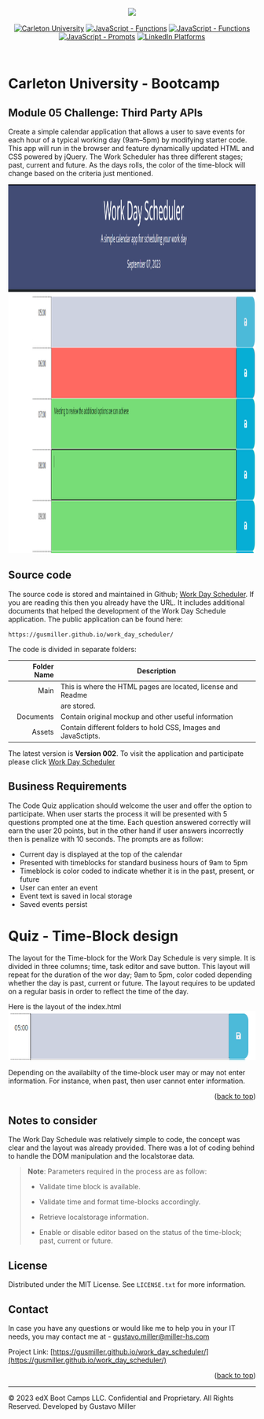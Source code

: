<!-- Improved compatibility of back to top link: See: https://github.com/othneildrew/Best-README-Template/pull/73 -->

<a id="readme-top" name="readme-top"></a>

<p align="center">
    <img src="./resource/images/carleton-u-logo.jpg" height="250">
</p>

<p align="center">
    <a href="">
        <img alt="Carleton University" src="https://img.shields.io/static/v1.svg?label=bootcamp&message=Carleton&color=blue" /></a>
    <a href="" >
        <img alt="JavaScript - Functions" src="https://img.shields.io/static/v1.svg?label=JavaScripts&message=functions&color=red" /></a>
    <a href="" >
        <img alt="JavaScript - Functions" src="https://img.shields.io/static/v1.svg?label=JavaScripts&message=arrays&color=yellow" /></a>
    <a href="" >
        <img alt="JavaScript - Prompts" src="https://img.shields.io/static/v1.svg?label=deployment&message=production&color=green" /></a>
    <a href="https://www.linkedin.com/in/gustavo-miller-42188481/">
        <img alt="LinkedIn Platforms" src="https://img.shields.io/static/v1.svg?label=linkedIn&message=linkedin&color=blue" />
    </a>
</p>
<br/>

# Carleton University - Bootcamp

## Module 05 Challenge: Third Party APIs

Create a simple calendar application that allows a user to save events for each hour of a typical working day (9am&ndash;5pm) by modifying starter code. This app will run in the browser and feature dynamically updated HTML and CSS powered by jQuery. The Work Scheduler has three different stages; past, current and future. As the days rolls, the color of the time-block will change based on the criteria just mentioned.

<img src="./assets/images/IMG001.png" height="750">

<!-- Source Section -->

## Source code

The source code is stored and maintained in Github; [Work Day Scheduler](https://github.com/gusmiller/work_day_scheduler). If you are reading this then you already have the URL. It includes additional documents that helped the development of the Work Day Schedule application. The public application can be found here:

```
https://gusmiller.github.io/work_day_scheduler/
```

The code is divided in separate folders:

| Folder Name | Description                                                    |
| ----------: | -------------------------------------------------------------- |
|        Main | This is where the HTML pages are located, license and Readme   |
|             | are stored.                                                    |
|   Documents | Contain original mockup and other useful information           |
|      Assets | Contain different folders to hold CSS, Images and JavaSctipts. |

The latest version is <strong>Version 002</strong>. To visit the application and participate please click <a href="https://gusmiller.github.io/work_day_scheduler/">Work Day Scheduler</a>

<!-- Business Requirements Section -->

## Business Requirements

The Code Quiz application should welcome the user and offer the option to participate. When user starts the process it will be presented with 5 questions prompted one at the time. Each question answered correctly will earn the user 20 points, but in the other hand if user answers incorrectly then is penalize with 10 seconds. The prompts are as follow:

<ul>
    <li>Current day is displayed at the top of the calendar</li>
    <li>Presented with timeblocks for standard business hours of 9am to 5pm</li>
    <li>Timeblock is color coded to indicate whether it is in the past, present, or future</li>
    <li>User can enter an event</li>
    <li>Event text is saved in local storage</li>
    <li>Saved events persist</li>
</ul>

# Quiz - Time-Block design

The layout for the Time-block for the Work Day Schedule is very simple. It is divided in three columns; time, task editor and save button. This layout will repeat for the duration of the wor day; 9am to 5pm, color coded depending whether the day is past, current or future. The layout requires to be updated on a regular basis in order to reflect the time of the day.

Here is the layout of the index.html<br/>
<img src="./assets/images/IMG002.png" height="100">

Depending on the availabilty of the time-block user may or may not enter information. For instance, when past, then user cannot enter information.

<p align="right">(<a href="#readme-top">back to top</a>)</p>

<!-- Notes Section -->

## Notes to consider

The Work Day Schedule was relatively simple to code, the concept was clear and the layout was already provided. There was a lot of coding behind to handle the DOM manipulation and the localstorae data. 

> **Note**: Parameters required in the process are as follow:
>
> - Validate time block is available.
>
> - Validate time and format time-blocks accordingly.
>
> - Retrieve localstorage information.
>
> - Enable or disable editor based on the status of the time-block; past, current or future.

<!-- LICENSE Section -->

## License

Distributed under the MIT License. See `LICENSE.txt` for more information.

<!-- CONTACT Section -->

## Contact

In case you have any questions or would like me to help you in your IT needs, you may contact me at - gustavo.miller@miller-hs.com

Project Link: [https://gusmiller.github.io/work_day_scheduler/](https://gusmiller.github.io/work_day_scheduler/)

<p align="right">(<a href="#readme-top">back to top</a>)</p>

---

© 2023 edX Boot Camps LLC. Confidential and Proprietary. All Rights Reserved. Developed by Gustavo Miller
